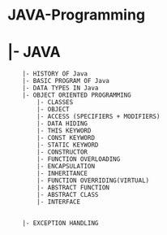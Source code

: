 # JAVA-Programming
#   |- JAVA
        |- HISTORY OF Java
        |- BASIC PROGRAM OF Java
        |- DATA TYPES IN Java
        |- OBJECT ORIENTED PROGRAMMING
            |- CLASSES
            |- OBJECT
            |- ACCESS (SPECIFIERS + MODIFIERS)
            |- DATA HIDING
            |- THIS KEYWORD
            |- CONST KEYWORD
            |- STATIC KEYWORD
            |- CONSTRUCTOR
            |- FUNCTION OVERLOADING
            |- ENCAPSULATION
            |- INHERITANCE
            |- FUNCTION OVERRIDING(VIRTUAL)
            |- ABSTRACT FUNCTION
            |- ABSTRACT CLASS
            |- INTERFACE
            

        |- EXCEPTION HANDLING

        
      
